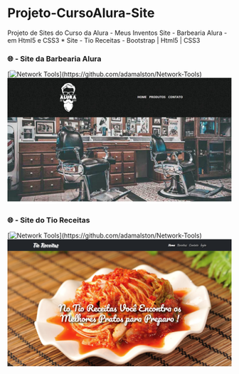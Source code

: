 # Projeto-CursoAlura-Site
Projeto de Sites do Curso da Alura - Meus Inventos
Site - Barbearia Alura - em Html5 e CSS3 * Site - Tio Receitas - Bootstrap | Html5 | CSS3

### 🌐 - Site da Barbearia Alura
  
[![Network Tools](https://img.shields.io/badge/-🌐%20Network%20Tools-000?)](https://github.com/adamalston/Network-Tools)
![Alt Text](https://github.com/luciancardoso/Projeto-CursoAlura-Site/blob/main/Projeto-Barbearia/barbeariaalura.PNG)

### 🌐 - Site do Tio Receitas

[![Network Tools](https://img.shields.io/badge/-🌐%20Network%20Tools-000?)](https://github.com/adamalston/Network-Tools)
![Alt Text](https://github.com/luciancardoso/Projeto-CursoAlura-Site/blob/main/tio%20Receitas/tioreceitas.PNG)
